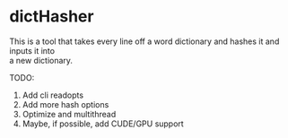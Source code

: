 # dictHasher
This is a tool that takes every line off a word dictionary and hashes it and inputs it into  
a new dictionary.

TODO:  
1. Add cli readopts
2. Add more hash options
3. Optimize and multithread
4. Maybe, if possible, add CUDE/GPU support
